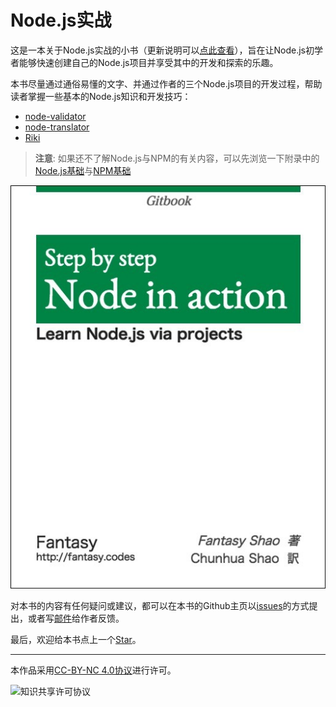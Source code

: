 # Node.js实战

这是一本关于Node.js实战的小书（更新说明可以[点此查看](./zh/appendix/update.md)），旨在让Node.js初学者能够快速创建自己的Node.js项目并享受其中的开发和探索的乐趣。

本书尽量通过通俗易懂的文字、并通过作者的三个Node.js项目的开发过程，帮助读者掌握一些基本的Node.js知识和开发技巧：

- [node-validator](https://github.com/SFantasy/node-validator)
- [node-translator](https://github.com/SFantasy/node-translator)
- [Riki](https://github.com/SFantasy/Riki)

> **注意**: 如果还不了解Node.js与NPM的有关内容，可以先浏览一下附录中的[Node.js基础](./appendix/basic.md)与[NPM基础](./appendix/npm.md)

![Cover by oreilly-generator.com](cover.jpg)

对本书的内容有任何疑问或建议，都可以在本书的Github主页以[issues](https://github.com/SFantasy/node-in-action/issues)的方式提出，或者写[邮件](mailto:fantasyshao@icloud.com)给作者反馈。

最后，欢迎给本书点上一个[Star](https://github.com/SFantasy/node-in-action)。

---

本作品采用[CC-BY-NC 4.0协议](http://creativecommons.org/licenses/by-nc/4.0/)进行许可。

![知识共享许可协议](https://i.creativecommons.org/l/by-nc/4.0/88x31.png)
